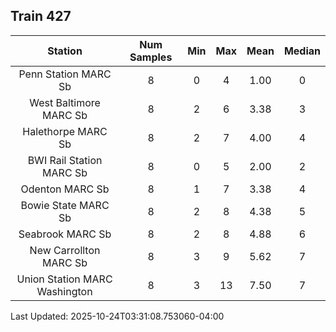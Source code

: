 ## Train 427

| Station | Num Samples | Min | Max | Mean | Median |
| :-----: | :---------: | :-: | :-: | :--: | :----: |
| Penn Station MARC Sb | 8 | 0 | 4 | 1.00 | 0 |
| West Baltimore MARC Sb | 8 | 2 | 6 | 3.38 | 3 |
| Halethorpe MARC Sb | 8 | 2 | 7 | 4.00 | 4 |
| BWI Rail Station MARC Sb | 8 | 0 | 5 | 2.00 | 2 |
| Odenton MARC Sb | 8 | 1 | 7 | 3.38 | 4 |
| Bowie State MARC Sb | 8 | 2 | 8 | 4.38 | 5 |
| Seabrook MARC Sb | 8 | 2 | 8 | 4.88 | 6 |
| New Carrollton MARC Sb | 8 | 3 | 9 | 5.62 | 7 |
| Union Station MARC Washington | 8 | 3 | 13 | 7.50 | 7 |


Last Updated: 2025-10-24T03:31:08.753060-04:00